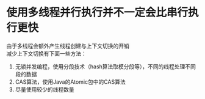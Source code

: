 # 使用多线程并行执行并不一定会比串行执行更快
由于多线程会额外产生线程创建与上下文切换的开销  
减少上下文切换有下面一些方法：
1. 无锁并发编程，使用分段技术（hash算法取模分段等），不同的线程处理不同段的数据
2. CAS算法，使用Java的Atomic包中的CAS算法
3. 尽量使用较少的线程数量

